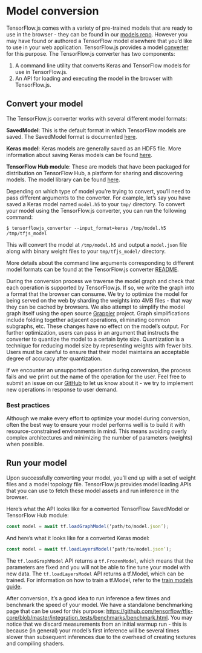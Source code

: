 # Model conversion

TensorFlow.js comes with a variety of pre-trained models that are ready to use in the browser - they can be found in our [models repo](https://github.com/tensorflow/tfjs-models). However you may have found or authored a TensorFlow model elsewhere that you’d like to use in your web application. TensorFlow.js provides a model [converter](https://github.com/tensorflow/tfjs/tree/master/tfjs-converter) for this purpose. The TensorFlow.js converter has two components:

1. A command line utility that converts Keras and TensorFlow models for use in TensorFlow.js.
2. An API for loading and executing the model in the browser with TensorFlow.js.

## Convert your model

The TensorFlow.js converter works with several different model formats:

**SavedModel**: This is the default format in which TensorFlow models are saved. The SavedModel format is documented [here](https://www.tensorflow.org/guide/saved_model).

**Keras model**: Keras models are generally saved as an HDF5 file. More information about saving Keras models can be found [here](https://keras.io/getting-started/faq/#savingloading-whole-models-architecture-weights-optimizer-state).

**TensorFlow Hub module**: These are models that have been packaged for distribution on TensorFlow Hub, a platform for sharing and discovering models. The model library can be found [here](https://tfhub.dev/).

Depending on which type of model you’re trying to convert, you’ll need to pass different arguments to the converter. For example, let’s say you have saved a Keras model named `model.h5` to your `tmp/` directory. To convert your model using the TensorFlow.js converter, you can run the following command:

    $ tensorflowjs_converter --input_format=keras /tmp/model.h5 /tmp/tfjs_model

This will convert the model at `/tmp/model.h5` and output a `model.json` file along with binary weight files to your `tmp/tfjs_model/` directory.

More details about the command line arguments corresponding to different model formats can be found at the TensorFlow.js converter [README](https://github.com/tensorflow/tfjs/tree/master/tfjs-converter).

During the conversion process we traverse the model graph and check that each operation is supported by TensorFlow.js. If so, we write the graph into a format that the browser can consume. We try to optimize the model for being served on the web by sharding the weights into 4MB files - that way they can be cached by browsers. We also attempt to simplify the model graph itself using the open source [Grappler](https://github.com/tensorflow/tensorflow/tree/master/tensorflow/core/grappler) project. Graph simplifications include folding together adjacent operations, eliminating common subgraphs, etc. These changes have no effect on the model’s output. For further optimization, users can pass in an argument that instructs the converter to quantize the model to a certain byte size. Quantization is a technique for reducing model size by representing weights with fewer bits. Users must be careful to ensure that their model maintains an acceptable degree of accuracy after quantization.

If we encounter an unsupported operation during conversion, the process fails and we print out the name of the operation for the user. Feel free to submit an issue on our [GitHub](https://github.com/tensorflow/tfjs/issues) to let us know about it - we try to implement new operations in response to user demand.

### Best practices

Although we make every effort to optimize your model during conversion, often the best way to ensure your model performs well is to build it with resource-constrained environments in mind. This means avoiding overly complex architectures and minimizing the number of parameters (weights) when possible.

## Run your model

Upon successfully converting your model, you’ll end up with a set of weight files and a model topology file. TensorFlow.js provides model loading APIs that you can use to fetch these model assets and run inference in the browser.

Here’s what the API looks like for a converted TensorFlow SavedModel or TensorFlow Hub module:

```js
const model = await tf.loadGraphModel(‘path/to/model.json’);
```

And here’s what it looks like for a converted Keras model:

```js
const model = await tf.loadLayersModel(‘path/to/model.json’);
```

The `tf.loadGraphModel` API returns a `tf.FrozenModel`, which means that the parameters are fixed and you will not be able to fine tune your model with new data. The `tf.loadLayersModel` API returns a tf.Model, which can be trained. For information on how to train a tf.Model, refer to the [train models guide](train_models.md).

After conversion, it’s a good idea to run inference a few times and benchmark the speed of your model. We have a standalone benchmarking page that can be used for this purpose: https://github.com/tensorflow/tfjs-core/blob/master/integration_tests/benchmarks/benchmark.html. You may notice that we discard measurements from an initial warmup run - this is because (in general) your model’s first inference will be several times slower than subsequent inferences due to the overhead of creating textures and compiling shaders.



